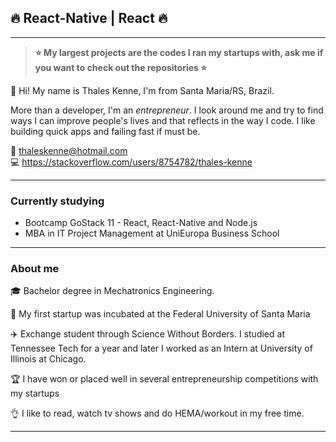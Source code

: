 ## :fire: React-Native | React :fire:

---

> **:star: My largest projects are the codes I ran my startups with, ask me if you want to check out the repositories :star:**

:dizzy: Hi! My name is Thales Kenne, I'm from Santa Maria/RS, Brazil.

More than a developer, I'm an _entrepreneur_. I look around me and try to find ways I can improve people's lives and that reflects in the way I code. I like building quick apps and failing fast if must be.

:email: thaleskenne@hotmail.com </br>
:computer: https://stackoverflow.com/users/8754782/thales-kenne

---

### Currently studying

- Bootcamp GoStack 11 - React, React-Native and Node.js
- MBA in IT Project Management at UniEuropa Business School

---

### About me

:mortar_board: Bachelor degree in Mechatronics Engineering. </br>

:rocket: My first startup was incubated at the Federal University of Santa Maria </br>

:airplane: Exchange student through Science Without Borders. I studied at Tennessee Tech for a year and later I worked as an Intern at University of Illinois at Chicago. </br>

:trophy: I have won or placed well in several entrepreneurship competitions with my startups </br>

:ok_hand: I like to read, watch tv shows and do HEMA/workout in my free time. </br>

---
